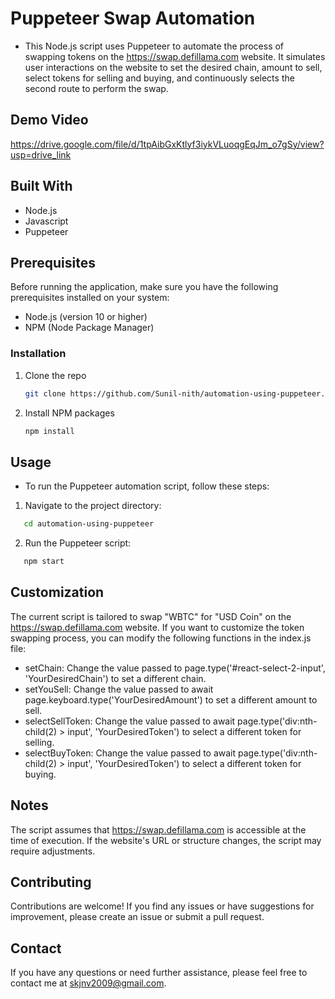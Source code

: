 # Puppeteer Swap Automation
* This Node.js script uses Puppeteer to automate the process of swapping tokens on the https://swap.defillama.com website. It simulates user interactions on the website to set the desired chain, amount to sell, select tokens for selling and buying, and continuously selects the second route to perform the swap.

## Demo Video
https://drive.google.com/file/d/1tpAibGxKtlyf3iykVLuoqgEqJm_o7gSy/view?usp=drive_link
## Built With

* Node.js
* Javascript
* Puppeteer

## Prerequisites
Before running the application, make sure you have the following prerequisites installed on your system:

* Node.js (version 10 or higher)
* NPM (Node Package Manager)


### Installation

1. Clone the repo
   ```sh
   git clone https://github.com/Sunil-nith/automation-using-puppeteer.git
   ```
2. Install NPM packages
   ```sh
   npm install
   ```

   

## Usage

* To run the Puppeteer automation script, follow these steps:
1. Navigate to the project directory:
```sh
   cd automation-using-puppeteer
   ```

2. Run the Puppeteer script:
```sh
   npm start
   ```

## Customization
The current script is tailored to swap "WBTC" for "USD Coin" on the https://swap.defillama.com website. If you want to customize the token swapping process, you can modify the following functions in the index.js file:

* setChain: Change the value passed to page.type('#react-select-2-input', 'YourDesiredChain') to set a different chain.
* setYouSell: Change the value passed to await page.keyboard.type('YourDesiredAmount') to set a different amount to sell.
* selectSellToken: Change the value passed to await page.type('div:nth-child(2) > input', 'YourDesiredToken') to select a different token for selling.
* selectBuyToken: Change the value passed to await page.type('div:nth-child(2) > input', 'YourDesiredToken') to select a different token for buying.

## Notes
The script assumes that  https://swap.defillama.com is accessible at the time of execution. If the website's URL or structure changes, the script may require adjustments.
## Contributing
Contributions are welcome! If you find any issues or have suggestions for improvement, please create an issue or submit a pull request.

## Contact

If you have any questions or need further assistance, please feel free to contact me at skjnv2009@gmail.com.



